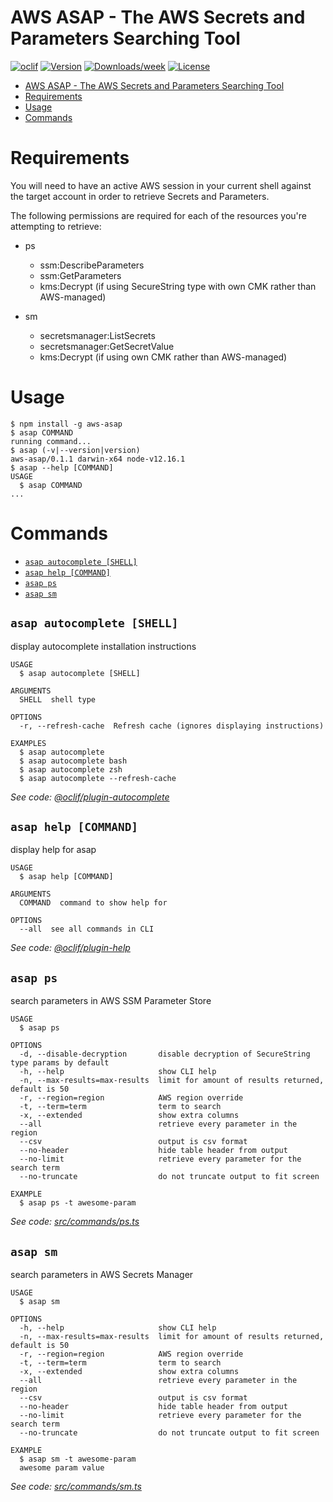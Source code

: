 # AWS ASAP - The AWS Secrets and Parameters Searching Tool

[![oclif](https://img.shields.io/badge/cli-oclif-brightgreen.svg)](https://oclif.io)
[![Version](https://img.shields.io/npm/v/aws-asap.svg)](https://npmjs.org/package/aws-asap)
[![Downloads/week](https://img.shields.io/npm/dw/aws-asap.svg)](https://npmjs.org/package/aws-asap)
[![License](https://img.shields.io/npm/l/aws-asap.svg)](https://github.com/ljones92/mit/blob/master/package.json)

<!-- toc -->
* [AWS ASAP - The AWS Secrets and Parameters Searching Tool](#aws-asap---the-aws-secrets-and-parameters-searching-tool)
* [Requirements](#requirements)
* [Usage](#usage)
* [Commands](#commands)
<!-- tocstop -->

# Requirements

You will need to have an active AWS session in your current shell against the target account in order to retrieve Secrets and Parameters.

The following permissions are required for each of the resources you're attempting to retrieve:

* ps
  * ssm:DescribeParameters
  * ssm:GetParameters
  * kms:Decrypt (if using SecureString type with own CMK rather than AWS-managed)

* sm
  * secretsmanager:ListSecrets
  * secretsmanager:GetSecretValue
  * kms:Decrypt (if using own CMK rather than AWS-managed)

# Usage

<!-- usage -->
```sh-session
$ npm install -g aws-asap
$ asap COMMAND
running command...
$ asap (-v|--version|version)
aws-asap/0.1.1 darwin-x64 node-v12.16.1
$ asap --help [COMMAND]
USAGE
  $ asap COMMAND
...
```
<!-- usagestop -->

# Commands

<!-- commands -->
* [`asap autocomplete [SHELL]`](#asap-autocomplete-shell)
* [`asap help [COMMAND]`](#asap-help-command)
* [`asap ps`](#asap-ps)
* [`asap sm`](#asap-sm)

## `asap autocomplete [SHELL]`

display autocomplete installation instructions

```
USAGE
  $ asap autocomplete [SHELL]

ARGUMENTS
  SHELL  shell type

OPTIONS
  -r, --refresh-cache  Refresh cache (ignores displaying instructions)

EXAMPLES
  $ asap autocomplete
  $ asap autocomplete bash
  $ asap autocomplete zsh
  $ asap autocomplete --refresh-cache
```

_See code: [@oclif/plugin-autocomplete](https://github.com/oclif/plugin-autocomplete/blob/v0.2.0/src/commands/autocomplete/index.ts)_

## `asap help [COMMAND]`

display help for asap

```
USAGE
  $ asap help [COMMAND]

ARGUMENTS
  COMMAND  command to show help for

OPTIONS
  --all  see all commands in CLI
```

_See code: [@oclif/plugin-help](https://github.com/oclif/plugin-help/blob/v3.1.0/src/commands/help.ts)_

## `asap ps`

search parameters in AWS SSM Parameter Store

```
USAGE
  $ asap ps

OPTIONS
  -d, --disable-decryption       disable decryption of SecureString type params by default
  -h, --help                     show CLI help
  -n, --max-results=max-results  limit for amount of results returned, default is 50
  -r, --region=region            AWS region override
  -t, --term=term                term to search
  -x, --extended                 show extra columns
  --all                          retrieve every parameter in the region
  --csv                          output is csv format
  --no-header                    hide table header from output
  --no-limit                     retrieve every parameter for the search term
  --no-truncate                  do not truncate output to fit screen

EXAMPLE
  $ asap ps -t awesome-param
```

_See code: [src/commands/ps.ts](https://github.com/ljones92/aws-asap/blob/v0.1.1/src/commands/ps.ts)_

## `asap sm`

search parameters in AWS Secrets Manager

```
USAGE
  $ asap sm

OPTIONS
  -h, --help                     show CLI help
  -n, --max-results=max-results  limit for amount of results returned, default is 50
  -r, --region=region            AWS region override
  -t, --term=term                term to search
  -x, --extended                 show extra columns
  --all                          retrieve every parameter in the region
  --csv                          output is csv format
  --no-header                    hide table header from output
  --no-limit                     retrieve every parameter for the search term
  --no-truncate                  do not truncate output to fit screen

EXAMPLE
  $ asap sm -t awesome-param
  awesome param value
```

_See code: [src/commands/sm.ts](https://github.com/ljones92/aws-asap/blob/v0.1.1/src/commands/sm.ts)_
<!-- commandsstop -->
